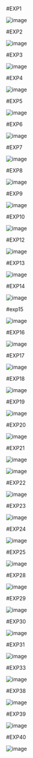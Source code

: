 #EXP1

![image](https://github.com/Shaiksammera/TOC/assets/112576522/7d9ca8db-d1a5-4654-a38b-cf02c430c613)

#EXP2

![image](https://github.com/Shaiksammera/TOC/assets/112576522/d69f9f01-e1b1-4135-b13c-62ab2c564ffc)

#EXP3

![image](https://github.com/Shaiksammera/TOC/assets/112576522/3477adf1-39ad-40b9-915c-b3fa237bbd13)

#EXP4

![image](https://github.com/Shaiksammera/TOC/assets/112576522/b46353bc-aafa-4ec9-8de2-0a30da5687a6)

#EXP5

![image](https://github.com/Shaiksammera/TOC/assets/112576522/b77edd4b-fe68-45c6-be7e-ab12ad20816d)

#EXP6

![image](https://github.com/Shaiksammera/TOC/assets/112576522/983982c6-8ad8-4451-9ee0-f5e241e08a6f)

#EXP7

![image](https://github.com/Shaiksammera/TOC/assets/112576522/510ccb41-ebdf-4b38-a7ed-5370db7f38a2)

#EXP8

![image](https://github.com/Shaiksammera/TOC/assets/112576522/6c00f685-4699-46d5-99f1-258de47afd5d)

#EXP9

![image](https://github.com/Shaiksammera/TOC/assets/112576522/0248ceac-d1f0-43ad-9cb9-dda94d77b513)

#EXP10

![image](https://github.com/Shaiksammera/TOC/assets/112576522/bc869b7a-05a3-4e5b-8669-a1885457d433)

#EXP12

![image](https://github.com/Shaiksammera/TOC/assets/112576522/09aecd14-28ad-4d11-96fc-86403e7dc46e)

#EXP13

![image](https://github.com/Shaiksammera/TOC/assets/112576522/213b07e1-5709-429d-baec-bcc6e1ca77ca)

#EXP14

![image](https://github.com/Shaiksammera/TOC/assets/112576522/48ffca0e-7d6c-4e49-b1f8-8507318ddcf9)

#exp15

![image](https://github.com/Shaiksammera/TOC/assets/112576522/72379cf0-04d4-45c6-ba4e-13d58af346c8)

#EXP16

![image](https://github.com/Shaiksammera/TOC/assets/112576522/bba6c1db-2e78-4989-8c72-32d765d95e8e)

#EXP17

![image](https://github.com/Shaiksammera/TOC/assets/112576522/09758d2b-bdcc-4483-b45c-958c3ef1d4c3)

#EXP18

![image](https://github.com/Shaiksammera/TOC/assets/112576522/0e89a605-8c51-4e99-80fe-3df078fbe1cc)

#EXP19

![image](https://github.com/Shaiksammera/TOC/assets/112576522/d80ad8d2-263b-46e7-8ae3-14dbcafe2e2e)

#EXP20

![image](https://github.com/Shaiksammera/TOC/assets/112576522/54aeb7a9-d8ab-4884-9ab6-9adfb64b0460)

#EXP21

![image](https://github.com/Shaiksammera/TOC/assets/112576522/843c7405-f8ae-407c-97d8-d51df8a77e4e)

![image](https://github.com/Shaiksammera/TOC/assets/112576522/6bdfad02-96d8-4f32-9b18-eaf0817519b1)

#EXP22

![image](https://github.com/Shaiksammera/TOC/assets/112576522/57a51d91-7846-4b3d-929c-9b7fea4be69f)

#EXP23

![image](https://github.com/Shaiksammera/TOC/assets/112576522/9c7d308b-cae9-486e-94c6-db95c2a22878)

#EXP24

![image](https://github.com/Shaiksammera/TOC/assets/112576522/7012b37a-e178-45fc-b310-bfdd5dd76cfc)

#EXP25

![image](https://github.com/Shaiksammera/TOC/assets/112576522/641a2e36-bb27-482f-8b7c-f925e39c96c7)

#EXP28

![image](https://github.com/Shaiksammera/TOC/assets/112576522/a2d0be29-1e3f-4db6-bb5c-7a606b9a2c85)

#EXP29

![image](https://github.com/Shaiksammera/TOC/assets/112576522/1ef48d8e-8a90-4352-af55-a4a22f67600d)

#EXP30

![image](https://github.com/Shaiksammera/TOC/assets/112576522/a90e7613-1dd6-41df-91d6-a486f501af1e)

#EXP31

![image](https://github.com/Shaiksammera/TOC/assets/112576522/e9e8d63e-df18-4161-8612-5f14293fb2a5)

#EXP33

![image](https://github.com/Shaiksammera/TOC/assets/112576522/da018ee6-a709-4479-9739-741b68dc816c)

#EXP38

![image](https://github.com/Shaiksammera/TOC/assets/112576522/bb64f39a-d043-46b0-b9cb-d702a7e2064c)

#EXP39

![image](https://github.com/Shaiksammera/TOC/assets/112576522/d9265ac1-437d-4dbe-8cca-ad947498a442)

#EXP40

![image](https://github.com/Shaiksammera/TOC/assets/112576522/50385295-bed7-40b2-8e0a-0be65791733c)
